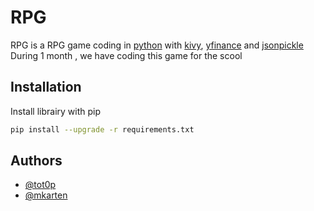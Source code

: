 
# RPG

RPG is a RPG game coding in [python](https://www.python.org/downloads/release/python-3913/) with [kivy](https://kivy.org/#home), [yfinance](https://pypi.org/project/yfinance/) and [jsonpickle](https://pypi.org/project/jsonpickle/)
During 1 month , we have coding this game for the scool


## Installation

Install librairy with pip
```bash
pip install --upgrade -r requirements.txt
```
    
## Authors

- [@tot0p](https://www.github.com/tot0p)
- [@mkarten](https://www.github.com/mkarten)


